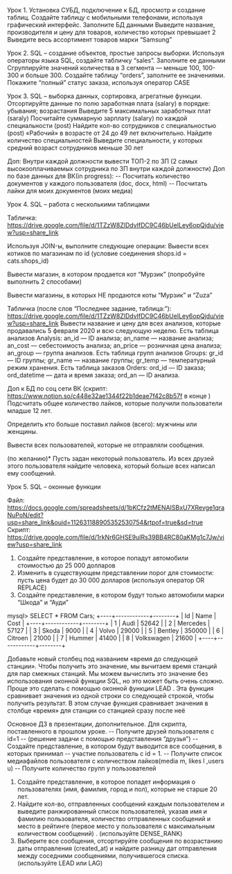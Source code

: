 Урок 1. Установка СУБД, подключение к БД, просмотр и создание таблиц.
Создайте таблицу с мобильными телефонами, используя графический интерфейс. Заполните БД данными
Выведите название, производителя и цену для товаров, количество которых превышает 2
Выведите весь ассортимент товаров марки “Samsung”

Урок 2. SQL – создание объектов, простые запросы выборки.
Используя операторы языка SQL, создайте табличку “sales”. Заполните ее данными
Сгруппируйте значений количества в 3 сегмента — меньше 100, 100-300 и больше 300.
Создайте таблицу “orders”, заполните ее значениями. Покажите “полный” статус заказа, используя оператор CASE

Урок 3. SQL – выборка данных, сортировка, агрегатные функции.
Отсортируйте данные по полю заработная плата (salary) в порядке: убывания; возрастания
Выведите 5 максимальных заработных плат (saraly)
Посчитайте суммарную зарплату (salary) по каждой специальности (роst)
Найдите кол-во сотрудников с специальностью (post) «Рабочий» в возрасте от 24 до 49 лет включительно.
Найдите количество специальностей
Выведите специальности, у которых средний возраст сотрудников меньше 30 лет

Доп:
Внутри каждой должности вывести ТОП-2 по ЗП (2 самых высокооплачиваемых сотрудника по ЗП внутри каждой должности)
Доп по базе данных для ВК(in progress):
-- Посчитать количество документов у каждого пользователя (doc, docx, html)
-- Посчитать лайки для моих документов (моих медиа)

Урок 4. SQL – работа с несколькими таблицами

Табличка:
https://drive.google.com/file/d/1TZzW8ZlDdvIfDC9C46bUeILey6opQjdu/view?usp=share_link

Используя JOIN-ы, выполните следующие операции:
Вывести всех котиков по магазинам по id (условие соединения shops.id = cats.shops_id)

Вывести магазин, в котором продается кот “Мурзик” (попробуйте выполнить 2 способами)

Вывести магазины, в которых НЕ продаются коты “Мурзик” и “Zuza”

Табличка (после слов “Последнее задание, таблица:”):
https://drive.google.com/file/d/1TZzW8ZlDdvIfDC9C46bUeILey6opQjdu/view?usp=share_link
Вывести название и цену для всех анализов, которые продавались 5 февраля 2020 и всю следующую неделю.
Есть таблица анализов Analysis:
an_id — ID анализа;
an_name — название анализа;
an_cost — себестоимость анализа;
an_price — розничная цена анализа;
an_group — группа анализов.
Есть таблица групп анализов Groups:
gr_id — ID группы;
gr_name — название группы;
gr_temp — температурный режим хранения.
Есть таблица заказов Orders:
ord_id — ID заказа;
ord_datetime — дата и время заказа;
ord_an — ID анализа.

Доп к БД по соц сети ВК (скрипт: https://www.notion.so/c448e32ae1344f22b1deae7f42c8b57f в конце )
Подсчитать общее количество лайков, которые получили пользователи младше 12 лет.

Определить кто больше поставил лайков (всего): мужчины или женщины.

Вывести всех пользователей, которые не отправляли сообщения.

(по желанию)* Пусть задан некоторый пользователь. Из всех друзей этого пользователя найдите человека, который больше всех написал ему сообщений.

Урок 5. SQL – оконные функции

Файл:
https://docs.google.com/spreadsheets/d/1bKCfz2tMENAISBxU7XRevge1qraNuPoN/edit?usp=share_link&ouid=112631188905352530754&rtpof=true&sd=true
Скрипт:
https://drive.google.com/file/d/1rkNr6GHSE9ulRs39BB4RC80aKMg1c7Jw/view?usp=share_link
1.	Создайте представление, в которое попадут автомобили стоимостью  до 25 000 долларов
2.	Изменить в существующем представлении порог для стоимости: пусть цена будет до 30 000 долларов (используя оператор OR REPLACE) 
3. 	Создайте представление, в котором будут только автомобили марки “Шкода” и “Ауди”

mysql> SELECT * FROM Cars;
+----+------------+--------+
| Id | Name       | Cost   |
+----+------------+--------+
|  1 | Audi       |  52642 |
|  2 | Mercedes   |  57127 |
|  3 | Skoda      |   9000 |
|  4 | Volvo      |  29000 |
|  5 | Bentley    | 350000 |
|  6 | Citroen    |  21000 |
|  7 | Hummer     |  41400 |
|  8 | Volkswagen |  21600 |
+----+------------+--------+

Добавьте новый столбец под названием «время до следующей станции». Чтобы получить это значение, мы вычитаем время станций для пар смежных станций. Мы можем вычислить это значение без использования оконной функции SQL, но это может быть очень сложно. Проще это сделать с помощью оконной функции LEAD . Эта функция сравнивает значения из одной строки со следующей строкой, чтобы получить результат. В этом случае функция сравнивает значения в столбце «время» для станции со станцией сразу послe неё




Основное ДЗ в презентации, дополнительное.
Для скрипта, поставленного в прошлом уроке.
-- Получите друзей пользователя с id=1
-- (решение задачи с помощью представления “друзья”)
-- Создайте представление, в котором будут выводится все сообщения, в которых принимал
-- участие пользователь с id = 1.
-- Получите список медиафайлов пользователя с количеством лайков(media m, likes l ,users u)
-- Получите количество групп у пользователей
1. Создайте представление, в которое попадет информация о пользователях (имя, фамилия, город и пол), которые не старше 20 лет.
2. Найдите кол-во, отправленных сообщений каждым пользователем и выведите ранжированный список пользователей, указав имя и фамилию пользователя, количество отправленных сообщений и место в рейтинге (первое место у пользователя с максимальным количеством сообщений) . (используйте DENSE_RANK)
3. Выберите все сообщения, отсортируйте сообщения по возрастанию даты отправления (created_at) и найдите разницу дат отправления между соседними сообщениями, получившегося списка. (используйте LEAD или LAG)
